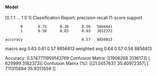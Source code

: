 #### Model
[0 1 1 ... 1 0 1]
Classification Report:
              precision    recall  f1-score   support

           0       0.75      0.38      0.50   5044441
           1       0.50      0.83      0.63   3812372

    accuracy                           0.57   8856813
   macro avg       0.63      0.61      0.57   8856813
weighted avg       0.64      0.57      0.56   8856813

Accuracy: 0.5747711959143769
Confusion Matrix:
[[1908268 3136173]
 [ 629999 3182373]]
Confusion Matrix (%):
[[21.5457637  35.40972357]
 [ 7.11315684 35.9313559 ]]
